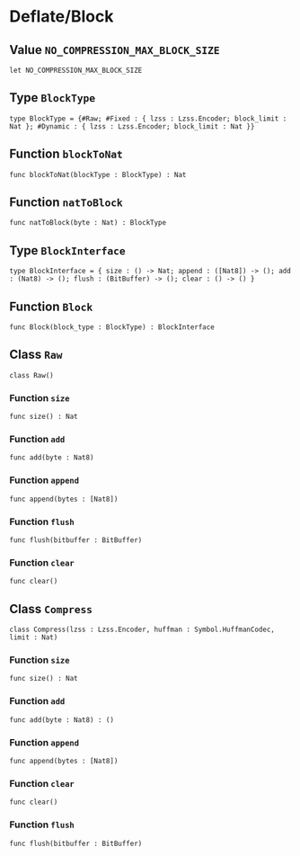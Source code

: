 # Deflate/Block

## Value `NO_COMPRESSION_MAX_BLOCK_SIZE`
``` motoko no-repl
let NO_COMPRESSION_MAX_BLOCK_SIZE
```


## Type `BlockType`
``` motoko no-repl
type BlockType = {#Raw; #Fixed : { lzss : Lzss.Encoder; block_limit : Nat }; #Dynamic : { lzss : Lzss.Encoder; block_limit : Nat }}
```


## Function `blockToNat`
``` motoko no-repl
func blockToNat(blockType : BlockType) : Nat
```


## Function `natToBlock`
``` motoko no-repl
func natToBlock(byte : Nat) : BlockType
```


## Type `BlockInterface`
``` motoko no-repl
type BlockInterface = { size : () -> Nat; append : ([Nat8]) -> (); add : (Nat8) -> (); flush : (BitBuffer) -> (); clear : () -> () }
```


## Function `Block`
``` motoko no-repl
func Block(block_type : BlockType) : BlockInterface
```


## Class `Raw`

``` motoko no-repl
class Raw()
```


### Function `size`
``` motoko no-repl
func size() : Nat
```



### Function `add`
``` motoko no-repl
func add(byte : Nat8)
```



### Function `append`
``` motoko no-repl
func append(bytes : [Nat8])
```



### Function `flush`
``` motoko no-repl
func flush(bitbuffer : BitBuffer)
```



### Function `clear`
``` motoko no-repl
func clear()
```


## Class `Compress`

``` motoko no-repl
class Compress(lzss : Lzss.Encoder, huffman : Symbol.HuffmanCodec, limit : Nat)
```


### Function `size`
``` motoko no-repl
func size() : Nat
```



### Function `add`
``` motoko no-repl
func add(byte : Nat8) : ()
```



### Function `append`
``` motoko no-repl
func append(bytes : [Nat8])
```



### Function `clear`
``` motoko no-repl
func clear()
```



### Function `flush`
``` motoko no-repl
func flush(bitbuffer : BitBuffer)
```

